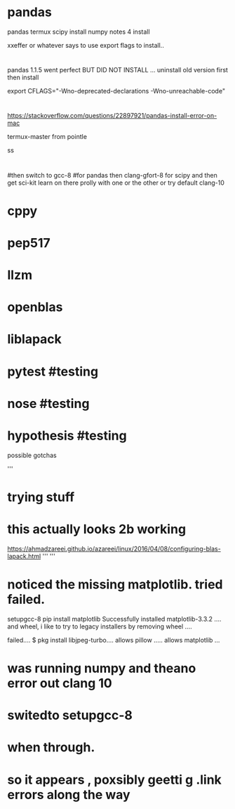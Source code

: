 # pandas
pandas termux scipy install numpy
notes 4 install

xxeffer or whatever says to use  export flags to install..
#

pandas 1.1.5   went perfect BUT DID NOT INSTALL ...
uninstall old version first then install

export CFLAGS="-Wno-deprecated-declarations -Wno-unreachable-code"
#
https://stackoverflow.com/questions/22897921/pandas-install-error-on-mac


termux-master
from
pointle

ss
#
#then switch to  gcc-8
#for pandas
then
clang-gfort-8
for scipy
and
then get sci-kit learn on there
prolly with one or the other or try
default
clang-10

# cppy
# pep517
# llzm
# openblas
# liblapack
# pytest       #testing
# nose         #testing
# hypothesis   #testing


possible gotchas

'''
# trying stuff
# this actually looks 2b working

https://ahmadzareei.github.io/azareei/linux/2016/04/08/configuring-blas-lapack.html
'''
'''
# noticed the missing matplotlib.  tried   failed.

setupgcc-8
pip install matplotlib
Successfully installed matplotlib-3.3.2 ....
and wheel, i like to try to legacy installers by removing wheel ....

failed....
$ pkg install libjpeg-turbo....
allows  pillow  .....
allows   matplotlib ...


# was running numpy and theano error out clang 10
# switedto setupgcc-8
# when through.
# so it appears , poxsibly geetti g .link errors along the way



